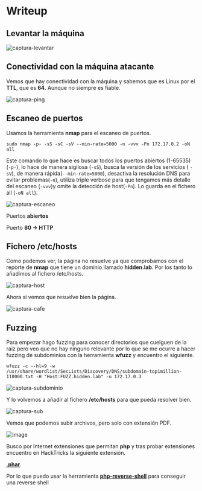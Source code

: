 # Writeup

## Levantar la máquina

![captura-levantar](https://github.com/Alv-fh/Dockerlabs_machines_writeups/assets/109484163/538dd08e-411a-4379-8ad0-2c2ac5774247)

## Conectividad con la máquina atacante

Vemos que hay conectividad con la máquina y sabemos que es Linux por el **TTL**, que es **64**. Aunque no siempre es fiable.

![captura-ping](https://github.com/Alv-fh/Dockerlabs_machines_writeups/assets/109484163/f83d4bf7-cf04-416f-bcf8-8c6b65d7cad9)

## Escaneo de puertos

Usamos la herramienta **nmap** para el escaneo de puertos.

`sudo nmap -p- -sS -sC -sV --min-rate=5000 -n -vvv -Pn 172.17.0.2 -oN all`

Este comando lo que hace es buscar todos los puertos abiertos (1-65535) (`-p-`), lo hace de manera sigilosa (`-sS`), busca la versión de los servicios ( `-sV`), de manera rápida(`--min-rate=5000`), desactiva la resolución DNS para evitar problemas(`-n`), utiliza triple verbose para que tengamos más detalle del escaneo (`-vvv`)y omite la detección de host(`-Pn`). Lo guarda en el fichero all (`-oN all`).

![captura-escaneo](https://github.com/Alv-fh/Dockerlabs_machines_writeups/assets/109484163/b1f3a44d-2a98-41a0-b1e8-f1206e26995d)

Puertos **abiertos**

Puerto **80 -> HTTP**

## Fichero /etc/hosts

Como podemos ver, la página no resuelve ya que comprobamos con el reporte de **nmap** que tiene un dominio llamado **hidden.lab**.
Por los tanto lo añadimos al fichero /etc/hosts.

![captura-host](https://github.com/Alv-fh/Dockerlabs_machines_writeups/assets/109484163/3cb44c48-71bd-4ca2-ae82-49127d023bf3)

Ahora si vemos que resuelve bien la página.

![captura-cafe](https://github.com/Alv-fh/Dockerlabs_machines_writeups/assets/109484163/979900f2-c8cf-475b-8611-a7e378db6f98)

## Fuzzing

Para empezar hago fuzzing para conocer directorios que cuelguen de la raiz pero veo que no hay ninguno relevante por lo que se me ocurre a hacer fuzzing de subdominios con la herramienta **wfuzz** y encuentro el siguiente.

`wfuzz -c --hl=9 -w /usr/share/wordlist/SecLists/Discovery/DNS/subdomain-top1million-110000.txt -H "Host:FUZZ.hidden.lab" -u 172.17.0.3`

![captura-subdominio](https://github.com/Alv-fh/Dockerlabs_machines_writeups/assets/109484163/1aed61f6-3fe2-428d-97b9-e526fa6f3478)

Y lo volvemos a añadir al fichero **/etc/hosts** para que pueda resolver bien.

![captura-sub](https://github.com/Alv-fh/Dockerlabs_machines_writeups/assets/109484163/8bb202aa-e2f4-4cf0-bb0f-bbec127a6950)

Vemos que podemos subir archivos, pero solo con extensión PDF.

![image](https://github.com/Alv-fh/Dockerlabs_machines_writeups/assets/109484163/1706dce2-19dd-4e65-8d48-390d93017ce9)

Busco por Internet extensiones que permitan **php** y tras probar extensiones encuentro en HackTricks la siguiente extensión.

**[.phar](https://book.hacktricks.xyz/pentesting-web/file-upload)**.

Por lo que puedo usar la herramienta **[php-reverse-shell](https://github.com/pentestmonkey/php-reverse-shell)** para conseguir una reverse shell




